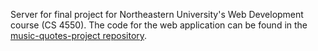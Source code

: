 Server for final project for Northeastern University's Web Development course (CS 4550). The code for the web application can be found in the [music-quotes-project repository](https://github.com/aruskin/music-quotes-project).
